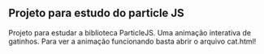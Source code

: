 ## Projeto para estudo do particle JS

Projeto para estudar a biblioteca ParticleJS. Uma animação interativa de gatinhos.
Para ver a animação funcionando basta abrir o arquivo cat.html!


